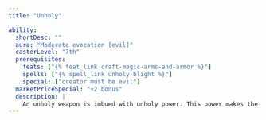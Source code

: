 ```yaml
---
title: "Unholy"

ability:
  shortDesc: ""
  aura: "Moderate evocation [evil]"
  casterLevel: "7th"
  prerequisites:
    feats: ["{% feat_link craft-magic-arms-and-armor %}"]
    spells: ["{% spell_link unholy-blight %}"]
    special: ["creator must be evil"]
  marketPriceSpecial: "+2 bonus"
  description: |
    An unholy weapon is imbued with unholy power. This power makes the weapon evil-aligned and thus bypasses the corresponding damage reduction. It deals an extra 2d6 points of damage against all of good alignment. It bestows one negative level on any good creature attempting to wield it. The negative level remains as long as the weapon is in hand and disappears when the weapon is no longer wielded. This negative level never results in actual level loss, but it cannot be overcome in any way (including _restoration_ spells) while the weapon is wielded. Bows, crossbows, and slings so crafted bestow the unholy power upon their ammunition.
---
```


